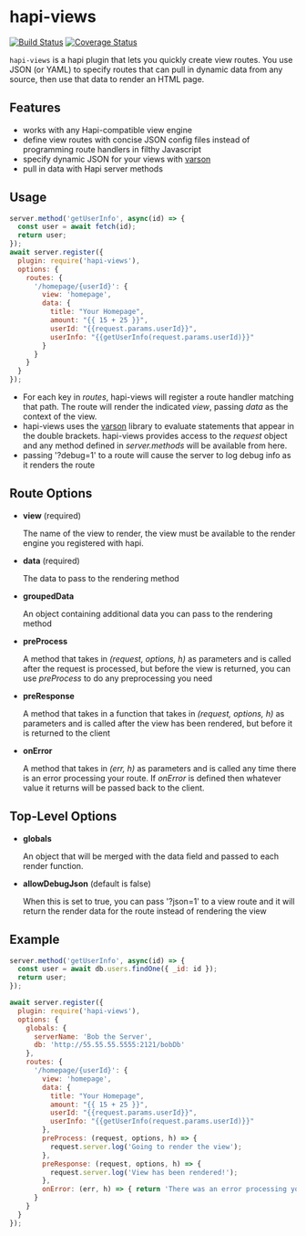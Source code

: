 # hapi-views

[![Build Status](https://travis-ci.org/firstandthird/hapi-views.svg?branch=master)](https://travis-ci.org/firstandthird/hapi-views)
[![Coverage Status](https://coveralls.io/repos/github/firstandthird/hapi-views/badge.svg?branch=master)](https://coveralls.io/github/firstandthird/hapi-views?branch=master)

`hapi-views` is a hapi plugin that lets you quickly create view routes. You use JSON (or YAML) to specify routes that can pull in dynamic data from any source, then use that data to render an HTML page.

## Features

* works with any Hapi-compatible view engine
* define view routes with concise JSON config files instead of programming route handlers in filthy Javascript
* specify dynamic JSON for your views with [varson](https://github.com/firstandthird/varson)
* pull in data with Hapi server methods

## Usage

```js
server.method('getUserInfo', async(id) => {
  const user = await fetch(id);
  return user;
});
await server.register({
  plugin: require('hapi-views'),
  options: {
    routes: {
      '/homepage/{userId}': {
        view: 'homepage',
        data: {
          title: "Your Homepage",
          amount: "{{ 15 + 25 }}",
          userId: "{{request.params.userId}}",
          userInfo: "{{getUserInfo(request.params.userId)}}"
        }
      }
    }
  }
});
```

- For each key in _routes_, hapi-views will register a route handler matching that path.  The route will render the indicated _view_, passing _data_ as the context of the view.
- hapi-views uses the [varson](https://github.com/firstandthird/varson) library to evaluate statements that appear in the double brackets.  hapi-views provides access to the _request_ object and any method defined in _server.methods_ will be available from here.
- passing '?debug=1' to a route will cause the server to log debug info as it renders the route

## Route Options

- __view__ (required)

  The name of the view to render, the view must be available to the render engine you registered with hapi.

- __data__ (required)

  The data to pass to the rendering method

- __groupedData__

  An object containing additional data you can pass to the rendering method

- __preProcess__

  A method that takes in _(request, options, h)_ as parameters and is called after the request is processed, but before the view is returned,
  you can use _preProcess_ to do any preprocessing you need

- __preResponse__

  A method that takes in a function that takes in _(request, options, h)_ as parameters and is called after the view has been rendered, but before it
  is returned to the client

- __onError__

  A method that takes in _(err, h)_ as parameters and is called any time there is an error processing your route.  If _onError_ is defined then
  whatever value it returns will be passed back to the client.


## Top-Level Options

- __globals__

  An object that will be merged with the data field and passed to each render function.

- __allowDebugJson__ (default is false)

  When this is set to true, you can pass '?json=1' to a view route and it will
  return the render data for the route instead of rendering the view

## Example
```javascript
server.method('getUserInfo', async(id) => {
  const user = await db.users.findOne({ _id: id });
  return user;
});

await server.register({
  plugin: require('hapi-views'),
  options: {
    globals: {
      serverName: 'Bob the Server',
      db: 'http://55.55.55.5555:2121/bobDb'
    },
    routes: {
      '/homepage/{userId}': {
        view: 'homepage',
        data: {
          title: "Your Homepage",
          amount: "{{ 15 + 25 }}",
          userId: "{{request.params.userId}}",
          userInfo: "{{getUserInfo(request.params.userId)}}"
        },
        preProcess: (request, options, h) => {
          request.server.log('Going to render the view');
        },
        preResponse: (request, options, h) => {
          request.server.log('View has been rendered!');
        },
        onError: (err, h) => { return 'There was an error processing your request' }
      }
    }
  }
});
```
